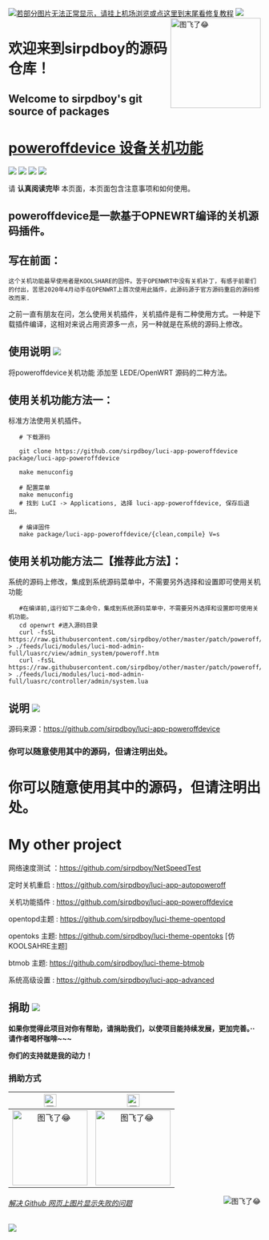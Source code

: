 [![若部分图片无法正常显示，请挂上机场浏览或点这里到末尾看修复教程](https://visitor-badge.glitch.me/badge?page_id=sirpdboy-visitor-badge)](#解决-github-网页上图片显示失败的问题) [![](https://img.shields.io/badge/TG群-点击加入-FFFFFF.svg)](https://t.me/joinchat/AAAAAEpRF88NfOK5vBXGBQ)
<a href="#readme">
    <img src="https://img.vim-cn.com/69/df015dc73fc71da07c3264766e8032ac042fed.png" alt="图飞了😂" title="poweroffdevice" align="right" height="180" />
</a>

欢迎来到sirpdboy的源码仓库！
=
Welcome to sirpdboy's  git source of packages
-
[poweroffdevice 设备关机功能](luci-app-poweroffdevice)
==========================================

[![](https://img.shields.io/badge/-目录:-696969.svg)](#readme) [![](https://img.shields.io/badge/-使用说明-F5F5F5.svg)](#使用说明-) [![](https://img.shields.io/badge/-说明-F5F5F5.svg)](#说明-) [![](https://img.shields.io/badge/-捐助-F5F5F5.svg)](#捐助-) 

请 **认真阅读完毕** 本页面，本页面包含注意事项和如何使用。

poweroffdevice是一款基于OPNEWRT编译的关机源码插件。
-

## 写在前面：

    这个关机功能最早使用者是KOOLSHARE的固件。苦于OPENWRT中没有关机补丁，有感于前辈们的付出，苦思2020年4月动手在OPENWRT上首次使用此插件，此源码源于官方源码重启的源码修改而来.
之前一直有朋友在问，怎么使用关机插件，关机插件是有二种使用方式。一种是下载插件编译，这相对来说占用资源多一点，另一种就是在系统的源码上修改。

## 使用说明 [![](https://img.shields.io/badge/-使用说明-F5F5F5.svg)](#使用说明-) 

将poweroffdevice关机功能 添加至 LEDE/OpenWRT 源码的二种方法。

## 使用关机功能方法一：
标准方法使用关机插件。

 ```Brach
    # 下载源码
    
    git clone https://github.com/sirpdboy/luci-app-poweroffdevice package/luci-app-poweroffdevice
    
    make menuconfig
 ``` 
 ```Brach
    # 配置菜单
    make menuconfig
	# 找到 LuCI -> Applications, 选择 luci-app-poweroffdevice, 保存后退出。
 ``` 
 ```Brach 
    # 编译固件
    make package/luci-app-poweroffdevice/{clean,compile} V=s
 ```
## 使用关机功能方法二【推荐此方法】：
系统的源码上修改，集成到系统源码菜单中，不需要另外选择和设置即可使用关机功能
 ```Brach 
    #在编译前,运行如下二条命令，集成到系统源码菜单中，不需要另外选择和设置即可使用关机功能。
	cd openwrt #进入源码目录
    curl -fsSL  https://raw.githubusercontent.com/sirpdboy/other/master/patch/poweroff/poweroff.htm > ./feeds/luci/modules/luci-mod-admin-full/luasrc/view/admin_system/poweroff.htm 
    curl -fsSL  https://raw.githubusercontent.com/sirpdboy/other/master/patch/poweroff/system.lua > ./feeds/luci/modules/luci-mod-admin-full/luasrc/controller/admin/system.lua

 ```


## 说明 [![](https://img.shields.io/badge/-说明-F5F5F5.svg)](#说明-)

源码来源：https://github.com/sirpdboy/luci-app-poweroffdevice

### 你可以随意使用其中的源码，但请注明出处。


你可以随意使用其中的源码，但请注明出处。
============================

# My other project
网络速度测试 ：https://github.com/sirpdboy/NetSpeedTest

定时关机重启 : https://github.com/sirpdboy/luci-app-autopoweroff

关机功能插件 : https://github.com/sirpdboy/luci-app-poweroffdevice

opentopd主题 : https://github.com/sirpdboy/luci-theme-opentopd

opentoks 主题: https://github.com/sirpdboy/luci-theme-opentoks [仿KOOLSAHRE主题]

btmob 主题: https://github.com/sirpdboy/luci-theme-btmob

系统高级设置 : https://github.com/sirpdboy/luci-app-advanced

## 捐助 [![](https://img.shields.io/badge/-捐助-F5F5F5.svg)](#捐助-) 

**如果你觉得此项目对你有帮助，请捐助我们，以使项目能持续发展，更加完善。··请作者喝杯咖啡~~~**

**你们的支持就是我的动力！**

### 捐助方式

|     <img src="https://img.shields.io/badge/-支付宝-F5F5F5.svg" href="#赞助支持本项目-" height="25" alt="图飞了😂"/>  |  <img src="https://img.shields.io/badge/-微信-F5F5F5.svg" height="25" alt="图飞了😂" href="#赞助支持本项目-"/>  | 
| :-----------------: | :-------------: |
|<img src="https://img.vim-cn.com/fd/8e2793362ac3510094961b04407beec569b2b4.png" width="150" height="150" alt="图飞了😂" href="#赞助支持本项目-"/>|<img src="https://img.vim-cn.com/c7/675730a88accebf37a97d9e84e33529322b6e9.png" width="150" height="150" alt="图飞了😂" href="#赞助支持本项目-"/>|

<a href="#readme">
    <img src="https://img.shields.io/badge/-返回顶部-orange.svg" alt="图飞了😂" title="返回顶部" align="right"/>
</a>

###### [解决 Github 网页上图片显示失败的问题](https://blog.csdn.net/qq_38232598/article/details/91346392)

[![](https://img.shields.io/badge/TG群-点击加入-FFFFFF.svg)](https://t.me/joinchat/AAAAAEpRF88NfOK5vBXGBQ)

